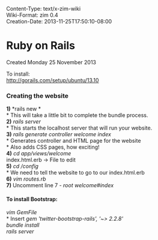 Content-Type: text/x-zim-wiki  
Wiki-Format: zim 0.4  
Creation-Date: 2013-11-25T17:50:10-08:00  
  
# Ruby on Rails  
Created Monday 25 November 2013  
  
To install:  
http://gorails.com/setup/ubuntu/13.10  
  
### Creating the website  
**1)** *rails new <websiteName>	*  
	* This will take a little bit to complete the bundle process.  
**2)** *rails server*  
	* This starts the localhost server that will run your website.	  
**3)** *rails generate controller welcome index*  
	* Generates controller and HTML page for the website  
	* Also adds CSS pages, how exciting!  
**4)** *cd app/views/welcome*  
	index.html.erb -> File to edit  
**5)** *cd <websiteDir>/config*  
	* We need to tell the website to go to our index.html.erb	  
**6)** *vim routes.rb*  
**7)** Uncomment line 7 - *root welcome#index*  
  
#### To install Bootstrap:  
*vim GemFile*  
	* Insert *gem 'twitter-bootstrap-rails', '~> 2.2.8'*  
*bundle install*  
*rails server*  
  
  

